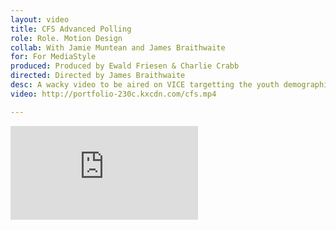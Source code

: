 ```yaml
---
layout: video
title: CFS Advanced Polling
role: Role. Motion Design
collab: With Jamie Muntean and James Braithwaite
for: For MediaStyle
produced: Produced by Ewald Friesen & Charlie Crabb
directed: Directed by James Braithwaite
desc: A wacky video to be aired on VICE targetting the youth demographic in Canada to step up and vote in the 2015 Canadian Election.
video: http://portfolio-230c.kxcdn.com/cfs.mp4

---
```


<div class="grid pad-t">
    <div class="unit unit-xs-1 unit-s-1 unit-m-2-3 gutter-1-2 push">
        <div class="embed embed-16by9">
            <iframe class="embed-item" src="https://player.vimeo.com/video/142260503" frameborder="0" allowfullscreen> A video for CFS urging students to vote in the upcoming election</iframe>
        </div>
    </div>   
</div>

